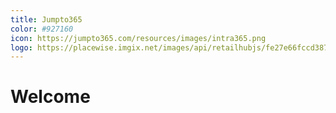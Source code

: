```yaml
---
title: Jumpto365
color: #927160
icon: https://jumpto365.com/resources/images/intra365.png
logo: https://placewise.imgix.net/images/api/retailhubjs/fe27e66fccd387cd97fe1f54495b858c
---
```


# Welcome
